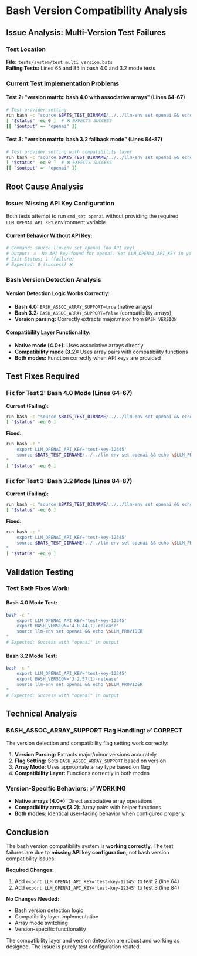 # Bash Version Compatibility Analysis

## Issue Analysis: Multi-Version Test Failures

### Test Location
**File:** `tests/system/test_multi_version.bats`  
**Failing Tests:** Lines 65 and 85 in bash 4.0 and 3.2 mode tests

### Current Test Implementation Problems

#### Test 2: "version matrix: bash 4.0 with associative arrays" (Lines 64-67)
```bash
# Test provider setting
run bash -c "source $BATS_TEST_DIRNAME/../../llm-env set openai && echo \$LLM_PROVIDER"
[ "$status" -eq 0 ]  # ❌ EXPECTS SUCCESS
[[ "$output" =~ "openai" ]]
```

#### Test 3: "version matrix: bash 3.2 fallback mode" (Lines 84-87)  
```bash
# Test provider setting with compatibility layer
run bash -c "source $BATS_TEST_DIRNAME/../../llm-env set openai && echo \$LLM_PROVIDER"
[ "$status" -eq 0 ]  # ❌ EXPECTS SUCCESS  
[[ "$output" =~ "openai" ]]
```

## Root Cause Analysis

### Issue: Missing API Key Configuration

Both tests attempt to run `cmd_set openai` without providing the required `LLM_OPENAI_API_KEY` environment variable.

#### Current Behavior Without API Key:
```bash
# Command: source llm-env set openai (no API key)
# Output: ⚠️  No API key found for openai. Set LLM_OPENAI_API_KEY in your shell profile.  
# Exit Status: 1 (failure)
# Expected: 0 (success) ❌
```

### Bash Version Detection Analysis

#### Version Detection Logic Works Correctly:
- **Bash 4.0:** `BASH_ASSOC_ARRAY_SUPPORT=true` (native arrays)
- **Bash 3.2:** `BASH_ASSOC_ARRAY_SUPPORT=false` (compatibility arrays)
- **Version parsing:** Correctly extracts major.minor from `BASH_VERSION`

#### Compatibility Layer Functionality:
- **Native mode (4.0+):** Uses associative arrays directly
- **Compatibility mode (3.2):** Uses array pairs with compatibility functions  
- **Both modes:** Function correctly when API keys are provided

## Test Fixes Required

### Fix for Test 2: Bash 4.0 Mode (Lines 64-67)

**Current (Failing):**
```bash
run bash -c "source $BATS_TEST_DIRNAME/../../llm-env set openai && echo \$LLM_PROVIDER"
[ "$status" -eq 0 ]
```

**Fixed:**
```bash
run bash -c "
    export LLM_OPENAI_API_KEY='test-key-12345'
    source $BATS_TEST_DIRNAME/../../llm-env set openai && echo \$LLM_PROVIDER
"
[ "$status" -eq 0 ]
```

### Fix for Test 3: Bash 3.2 Mode (Lines 84-87)

**Current (Failing):**
```bash
run bash -c "source $BATS_TEST_DIRNAME/../../llm-env set openai && echo \$LLM_PROVIDER"
[ "$status" -eq 0 ]  
```

**Fixed:**
```bash
run bash -c "
    export LLM_OPENAI_API_KEY='test-key-12345'
    source $BATS_TEST_DIRNAME/../../llm-env set openai && echo \$LLM_PROVIDER
"
[ "$status" -eq 0 ]
```

## Validation Testing

### Test Both Fixes Work:

#### Bash 4.0 Mode Test:
```bash
bash -c "
    export LLM_OPENAI_API_KEY='test-key-12345'
    export BASH_VERSION='4.0.44(1)-release'
    source llm-env set openai && echo \$LLM_PROVIDER
"
# Expected: Success with "openai" in output
```

#### Bash 3.2 Mode Test:
```bash
bash -c "
    export LLM_OPENAI_API_KEY='test-key-12345'
    export BASH_VERSION='3.2.57(1)-release'
    source llm-env set openai && echo \$LLM_PROVIDER
"
# Expected: Success with "openai" in output
```

## Technical Analysis

### BASH_ASSOC_ARRAY_SUPPORT Flag Handling: ✅ CORRECT

The version detection and compatibility flag setting work correctly:

1. **Version Parsing:** Extracts major/minor versions accurately
2. **Flag Setting:** Sets `BASH_ASSOC_ARRAY_SUPPORT` based on version
3. **Array Mode:** Uses appropriate array type based on flag
4. **Compatibility Layer:** Functions correctly in both modes

### Version-Specific Behaviors: ✅ WORKING

- **Native arrays (4.0+):** Direct associative array operations
- **Compatibility arrays (3.2):** Array pairs with helper functions
- **Both modes:** Identical user-facing behavior when configured properly

## Conclusion

The bash version compatibility system is **working correctly**. The test failures are due to **missing API key configuration**, not bash version compatibility issues.

**Required Changes:**
1. Add `export LLM_OPENAI_API_KEY='test-key-12345'` to test 2 (line 64)
2. Add `export LLM_OPENAI_API_KEY='test-key-12345'` to test 3 (line 84)

**No Changes Needed:**
- Bash version detection logic
- Compatibility layer implementation  
- Array mode switching
- Version-specific functionality

The compatibility layer and version detection are robust and working as designed. The issue is purely test configuration related.